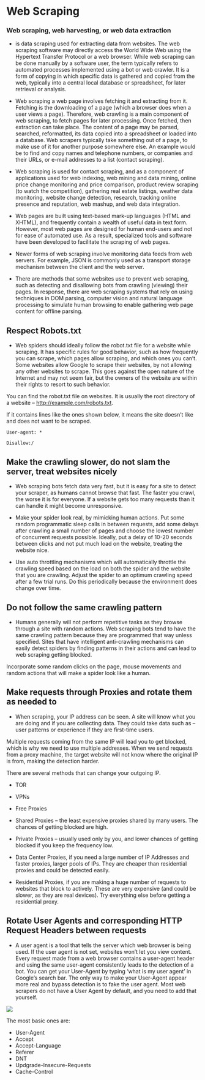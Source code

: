 # Web Scraping

### Web scraping, web harvesting, or web data extraction

* is data scraping used for extracting data from websites. The web scraping software may directly access the World Wide Web using the Hypertext Transfer Protocol or a web browser. While web scraping can be done manually by a software user, the term typically refers to automated processes implemented using a bot or web crawler. It is a form of copying in which specific data is gathered and copied from the web, typically into a central local database or spreadsheet, for later retrieval or analysis.

* Web scraping a web page involves fetching it and extracting from it. Fetching is the downloading of a page (which a browser does when a user views a page). Therefore, web crawling is a main component of web scraping, to fetch pages for later processing. Once fetched, then extraction can take place. The content of a page may be parsed, searched, reformatted, its data copied into a spreadsheet or loaded into a database. Web scrapers typically take something out of a page, to make use of it for another purpose somewhere else. An example would be to find and copy names and telephone numbers, or companies and their URLs, or e-mail addresses to a list (contact scraping).

* Web scraping is used for contact scraping, and as a component of applications used for web indexing, web mining and data mining, online price change monitoring and price comparison, product review scraping (to watch the competition), gathering real estate listings, weather data monitoring, website change detection, research, tracking online presence and reputation, web mashup, and web data integration.

* Web pages are built using text-based mark-up languages (HTML and XHTML), and frequently contain a wealth of useful data in text form. However, most web pages are designed for human end-users and not for ease of automated use. As a result, specialized tools and software have been developed to facilitate the scraping of web pages.

* Newer forms of web scraping involve monitoring data feeds from web servers. For example, JSON is commonly used as a transport storage mechanism between the client and the web server.

* There are methods that some websites use to prevent web scraping, such as detecting and disallowing bots from crawling (viewing) their pages. In response, there are web scraping systems that rely on using techniques in DOM parsing, computer vision and natural language processing to simulate human browsing to enable gathering web page content for offline parsing.

## Respect Robots.txt

* Web spiders should ideally follow the robot.txt file for a website while scraping. It has specific rules for good behavior, such as how frequently you can scrape, which pages allow scraping, and which ones you can’t. Some websites allow Google to scrape their websites, by not allowing any other websites to scrape. This goes against the open nature of the Internet and may not seem fair, but the owners of the website are within their rights to resort to such behavior. 

You can find the robot.txt file on websites. It is usually the root directory of a website – http://example.com/robots.txt.

If it contains lines like the ones shown below, it means the site doesn’t like and does not want to be scraped.

`User-agent: *`

`Disallow:/ `

## Make the crawling slower, do not slam the server, treat websites nicely

* Web scraping bots fetch data very fast, but it is easy for a site to detect your scraper, as humans cannot browse that fast. The faster you crawl, the worse it is for everyone. If a website gets too many requests than it can handle it might become unresponsive.

- Make your spider look real, by mimicking human actions. Put some random programmatic sleep calls in between requests, add some delays after crawling a small number of pages and choose the lowest number of concurrent requests possible. Ideally, put a delay of 10-20 seconds between clicks and not put much load on the website, treating the website nice.

- Use auto throttling mechanisms which will automatically throttle the crawling speed based on the load on both the spider and the website that you are crawling. Adjust the spider to an optimum crawling speed after a few trial runs. Do this periodically because the environment does change over time.

## Do not follow the same crawling pattern

* Humans generally will not perform repetitive tasks as they browse through a site with random actions. Web scraping bots tend to have the same crawling pattern because they are programmed that way unless specified. Sites that have intelligent anti-crawling mechanisms can easily detect spiders by finding patterns in their actions and can lead to web scraping getting blocked.

Incorporate some random clicks on the page, mouse movements and random actions that will make a spider look like a human.

## Make requests through Proxies and rotate them as needed to

* When scraping, your IP address can be seen. A site will know what you are doing and if you are collecting data. They could take data such as – user patterns or experience if they are first-time users.

Multiple requests coming from the same IP will lead you to get blocked, which is why we need to use multiple addresses. When we send requests from a proxy machine, the target website will not know where the original IP is from, making the detection harder.

There are several methods that can change your outgoing IP.

- TOR
- VPNs
- Free Proxies
- Shared Proxies – the least expensive proxies shared by many users. The chances of getting blocked are high.
- Private Proxies – usually used only by you, and lower chances of getting blocked if you keep the frequency low.
- Data Center Proxies, if you need a large number of IP Addresses and faster proxies, larger pools of IPs. They are cheaper than residential proxies and could be detected easily.

- Residential Proxies, if you are making a huge number of requests to websites that block to actively. These are very expensive (and could be slower, as they are real devices). Try everything else before getting a residential proxy.

## Rotate User Agents and corresponding HTTP Request Headers between requests

* A user agent is a tool that tells the server which web browser is being used. If the user agent is not set, websites won’t let you view content. Every request made from a web browser contains a user-agent header and using the same user-agent consistently leads to the detection of a bot. You can get your User-Agent by typing ‘what is my user agent’ in Google’s search bar. The only way to make your User-Agent appear more real and bypass detection is to fake the user agent. Most web scrapers do not have a User Agent by default, and you need to add that yourself.

![](https://www.scrapehero.com/wp/wp-content/uploads/2020/05/Request-Headers-Sent-by-a-browser-744x412.png)

The most basic ones are:

- User-Agent
- Accept
- Accept-Language
- Referer
- DNT
- Updgrade-Insecure-Requests
- Cache-Control

